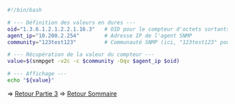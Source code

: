 ```bash
#!/bin/bash

# --- Définition des valeurs en dures ---
oid="1.3.6.1.2.1.2.2.1.16.3"   # OID pour le compteur d'octets sortants de l'interface 3
agent_ip="10.200.2.254"        # Adresse IP de l'agent SNMP
community="123test123"         # Communauté SNMP (ici, "123test123" pour SNMP v2c)

# --- Récupération de la valeur du compteur ---
value=$(snmpget -v2c -c $community -Oqv $agent_ip $oid)

# --- Affichage ---
echo "${value}"
```
=> [Retour Partie 3](https://github.com/RIBIOLLET-Mathieu/25-813-RIBIOLLET/blob/main/Partie_3/Partie%203%20-%20Script%20bash%20de%20mesure%20de%20debit.md)
=> [Retour Sommaire](https://github.com/RIBIOLLET-Mathieu/25-813-RIBIOLLET)
